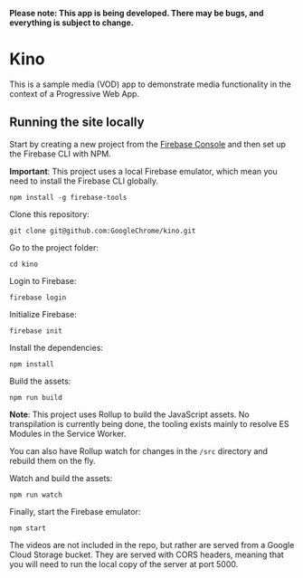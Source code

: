 **Please note: This app is being developed. There may be bugs, and everything is subject to change.**

# Kino

This is a sample media (VOD) app to demonstrate media functionality in the context of a Progressive Web App.

## Running the site locally

Start by creating a new project from the [Firebase Console](https://console.firebase.google.com/) and then set up the Firebase CLI with NPM.

**Important**: This project uses a local Firebase emulator, which mean you need to install the Firebase CLI globally.

    npm install -g firebase-tools

Clone this repository:

    git clone git@github.com:GoogleChrome/kino.git

Go to the project folder:

    cd kino

Login to Firebase:

    firebase login

Initialize Firebase:

    firebase init

Install the dependencies:

    npm install

Build the assets:

    npm run build

**Note**: This project uses Rollup to build the JavaScript assets. No transpilation is currently being done, the tooling exists mainly to resolve ES Modules in the Service Worker.

You can also have Rollup watch for changes in the `/src` directory and rebuild them on the fly.

Watch and build the assets:

    npm run watch

Finally, start the Firebase emulator:

    npm start

The videos are not included in the repo, but rather are served from a Google Cloud Storage bucket. They are served with CORS headers, meaning that you will need to run the local copy of the server at port 5000.

